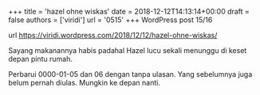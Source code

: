 +++
title = 'hazel ohne wiskas'
date = 2018-12-12T14:13:14+00:00
draft = false
authors = ['viridi']
url = '0515'
+++
WordPress post 15/16 <!--more-->

url https://viridi.wordpress.com/2018/12/12/hazel-ohne-wiskas/

Sayang makanannya habis padahal Hazel lucu sekali menunggu di keset depan pintu rumah.

Perbarui 0000-01-05 dan 06 dengan tanpa ulasan. Yang sebelumnya juga belum pernah diulas. Mungkin ke depan nanti.
